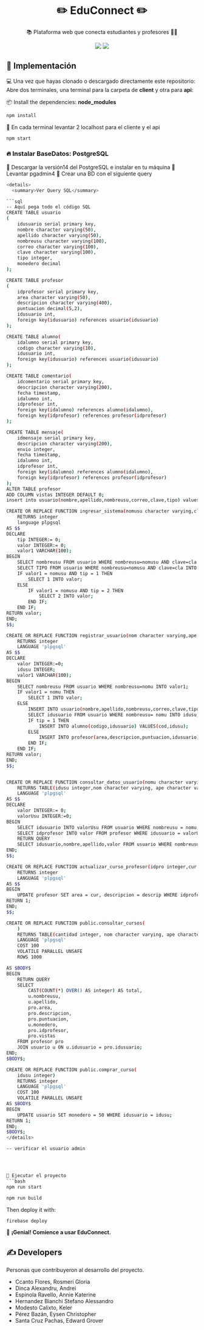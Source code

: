 <!-- <p align="center">
  <img
    src="https://asset.cloudinary.com/dkhvd9k6s/ead9ee2d34482074a86412d6ae2b4a64"
    align="center"
    width="100"
    alt="EduConnect"
    title="EduConnect"
  />
  <h1 align="center">✏️ EduConnect ✏️</h1>
</p> -->
<h1 align="center">✏️ EduConnect ✏️</h1>

<p align="center">📚 Plataforma web que conecta estudiantes y profesores 👨‍🏫</p>

<!-- Shields -->
<p align="center">
  <!-- Node v18-->
  <img src="https://img.shields.io/static/v1?label=NodeJS&message=v18.0.0&color=339933&logo=node.js" />
  <!-- React -->
  <img src="https://img.shields.io/static/v1?label=React&message=v18.3.1&color=61DAFB&logo=react" />
</p>

<!--<img
  src="./.github/screenshot.png"
  title="Screenshot of Saturn"
  alt="Screenshot of Saturn"
  align="center"
/> -->


## 🚀 Implementación
💻 Una vez que hayas clonado o descargado directamente este repositorio: Abre dos terminales, una terminal para la carpeta de **client** y otra para **api**:

📦 Install the dependencies: **node_modules**

```bash
npm install
```
🚀 En cada terminal levantar 2 localhost para el cliente y el api
```bash
npm start
```

### 🔥 Instalar BaseDatos: PostgreSQL
🚀 Descargar la versión14 del PostgreSQL e instalar en tu máquina
🚀 Levantar pgadmin4
🚀 Crear una BD con el siguiente query
```bash
<details>
  <summary>Ver Query SQL</summary>

```sql
-- Aquí pega todo el código SQL
CREATE TABLE usuario
(
    idusuario serial primary key,
	nombre character varying(50),
	apellido character varying(50),
	nombreusu character varying(100),
    correo character varying(100),
    clave character varying(100),
	tipo integer,
	monedero decimal
);

CREATE TABLE profesor
(
	idprofesor serial primary key,
	area character varying(50),
	descripcion character varying(400),
	puntuacion decimal(5,2),
	idusuario int,
	foreign key(idusuario) references usuario(idusuario)
);	

CREATE TABLE alumno(
	idalumno serial primary key,
	codigo character varying(10),
	idusuario int,
	foreign key(idusuario) references usuario(idusuario)
);

CREATE TABLE comentario(
	idcomentario serial primary key,
	descripcion character varying(200),
	fecha timestamp,
	idalumno int,
	idprofesor int,
	foreign key(idalumno) references alumno(idalumno),
	foreign key(idprofesor) references profesor(idprofesor)
);

CREATE TABLE mensaje(
	idmensaje serial primary key,
	descripcion character varying(200),
	envio integer,
	fecha timestamp,
	idalumno int,
	idprofesor int,
	foreign key(idalumno) references alumno(idalumno),
	foreign key(idprofesor) references profesor(idprofesor)
);
ALTER TABLE profesor
ADD COLUMN vistas INTEGER DEFAULT 0;
insert into usuario(nombre,apellido,nombreusu,correo,clave,tipo) values('adm','adm','admin','adm@gmail.com','123',1);

CREATE OR REPLACE FUNCTION ingresar_sistema(nomusu character varying,cla character varying)
    RETURNS integer   
	language plpgsql
AS $$
DECLARE
	tip INTEGER:= 0;
	valor INTEGER:= 0;
	valor1 VARCHAR(100);
BEGIN	
	SELECT nombreusu FROM usuario WHERE nombreusu=nomusu AND clave=cla INTO valor1;
	SELECT TIPO FROM usuario WHERE nombreusu=nomusu AND clave=cla INTO tip;
	IF valor1 = nomusu AND tip = 1 THEN
		SELECT 1 INTO valor;
	ELSE
		IF valor1 = nomusu AND tip = 2 THEN
			SELECT 2 INTO valor;
		END IF;
	END IF;
RETURN valor;
END;
$$;

CREATE OR REPLACE FUNCTION registrar_usuario(nom character varying,ape character varying,nomu character varying,cor character varying,cla character varying,tip integer,cod character varying)
    RETURNS integer
    LANGUAGE 'plpgsql'
AS $$
DECLARE
	valor INTEGER:=0;
	idusu INTEGER;
	valor1 VARCHAR(100);
BEGIN
	SELECT nombreusu FROM usuario WHERE nombreusu=nomu INTO valor1;
	IF valor1 = nomu THEN
		SELECT 1 INTO valor;
	ELSE
		INSERT INTO usuario(nombre,apellido,nombreusu,correo,clave,tipo) VALUES(nom,ape,nomu,cor,cla,tip);
		SELECT idusuario FROM usuario WHERE nombreusu= nomu INTO idusu;
		IF tip = 1 THEN			
			INSERT INTO alumno(codigo,idusuario) VALUES(cod,idusu);
		ELSE
			INSERT INTO profesor(area,descripcion,puntuacion,idusuario) VALUES('--','--',0,idusu);
		END IF;
	END IF;
RETURN valor;
END;
$$;


CREATE OR REPLACE FUNCTION consultar_datos_usuario(nomu character varying)
    RETURNS TABLE(idusu integer,nom character varying, ape character varying, idpro integer) 
    LANGUAGE 'plpgsql'
AS $$
DECLARE
	valor INTEGER:= 0;
	valorUsu INTEGER:=0;
BEGIN
	SELECT idusuario INTO valorUsu FROM usuario WHERE nombreusu = nomu;
	SELECT idprofesor INTO valor FROM profesor WHERE idusuario = valorUsu;
	RETURN QUERY 
	SELECT idusuario,nombre,apellido,valor FROM usuario WHERE nombreusu = nomu;
END;
$$;

CREATE OR REPLACE FUNCTION actualizar_curso_profesor(idpro integer,cur character varying,descrip character varying)
    RETURNS integer
    LANGUAGE 'plpgsql'
AS $$
BEGIN
	UPDATE profesor SET area = cur, descripcion = descrip WHERE idprofesor = idpro;
RETURN 1;
END;
$$;

CREATE OR REPLACE FUNCTION public.consultar_cursos(
	)
    RETURNS TABLE(cantidad integer, nom character varying, ape character varying, curs character varying, descrip character varying, cali numeric, prec numeric, idpro integer, vistas integer) 
    LANGUAGE 'plpgsql'
    COST 100
    VOLATILE PARALLEL UNSAFE
    ROWS 1000

AS $BODY$
BEGIN
	RETURN QUERY 
	SELECT 
    	CAST(COUNT(*) OVER() AS integer) AS total,
    	u.nombreusu,
    	u.apellido,
    	pro.area,
    	pro.descripcion,
    	pro.puntuacion,
    	u.monedero,
    	pro.idprofesor,
    	pro.vistas
	FROM profesor pro
	JOIN usuario u ON u.idusuario = pro.idusuario;
END;
$BODY$;

CREATE OR REPLACE FUNCTION public.comprar_curso(
	idusu integer)
    RETURNS integer
    LANGUAGE 'plpgsql'
    COST 100
    VOLATILE PARALLEL UNSAFE
AS $BODY$
BEGIN
	UPDATE usuario SET monedero = 50 WHERE idusuario = idusu;
RETURN 1;
END;
$BODY$;
</details> 

-- verificar el usuario admin




🚀 Ejecutar el proyecto
```bash
npm run start
```

```bash
npm run build
```
Then deploy it with:
```bash
firebase deploy
```


🎉 **¡Genial! Comience a usar EduConnect.**


## ✍ Developers
Personas que contribuyeron al desarrollo del proyecto.
- Ccanto Flores, Rosmeri Gloria
- Dinca Alexandru, Andrei
- Espinola Ravello, Annie Katerine
- Hernandez Bianchi Stefano Alessandro
- Modesto Calixto, Keler
- Pérez Bazán, Eysen Christopher
- Santa Cruz Pachas, Edward Grover


